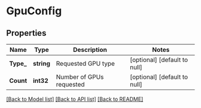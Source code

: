 # GpuConfig

## Properties
Name | Type | Description | Notes
------------ | ------------- | ------------- | -------------
**Type_** | **string** | Requested GPU type | [optional] [default to null]
**Count** | **int32** | Number of GPUs requested | [optional] [default to null]

[[Back to Model list]](../README.md#documentation-for-models) [[Back to API list]](../README.md#documentation-for-api-endpoints) [[Back to README]](../README.md)


